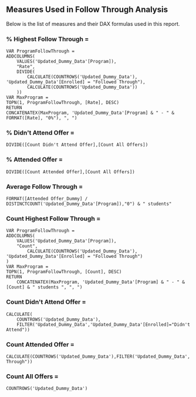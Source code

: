## Measures Used in Follow Through Analysis
Below is the list of measures and their DAX formulas used in this report. 

### % Highest Follow Through = 
    VAR ProgramFollowThrough = 
    ADDCOLUMNS(
        VALUES('Updated_Dummy_Data'[Program]),
        "Rate", 
        DIVIDE(
            CALCULATE(COUNTROWS('Updated_Dummy_Data'), 'Updated_Dummy_Data'[Enrolled] = "Followed Through"), 
            CALCULATE(COUNTROWS('Updated_Dummy_Data'))
        ))
    VAR MaxProgram = 
    TOPN(1, ProgramFollowThrough, [Rate], DESC)
    RETURN 
    CONCATENATEX(MaxProgram, 'Updated_Dummy_Data'[Program] & " - " & FORMAT([Rate], "0%"), ", ")

### % Didn't Attend Offer = 
    DIVIDE([Count Didn't Attend Offer],[Count All Offers])

### % Attended Offer = 
    DIVIDE([Count Attended Offer],[Count All Offers])
    
### Average Follow Through = 
    FORMAT([Attended Offer_Dummy] / DISTINCTCOUNT('Updated_Dummy_Data'[Program]),"0") & " students"

### Count Highest Follow Through = 
    VAR ProgramFollowThrough = 
    ADDCOLUMNS(
        VALUES('Updated_Dummy_Data'[Program]),
        "Count", 
            CALCULATE(COUNTROWS('Updated_Dummy_Data'), 'Updated_Dummy_Data'[Enrolled] = "Followed Through")
    )
    VAR MaxProgram = 
    TOPN(1, ProgramFollowThrough, [Count], DESC)
    RETURN 
        CONCATENATEX(MaxProgram, 'Updated_Dummy_Data'[Program] & " - " & [Count] & " students ", ", ")

### Count Didn't Attend Offer = 
    CALCULATE(
        COUNTROWS('Updated_Dummy_Data'),
        FILTER('Updated_Dummy_Data','Updated_Dummy_Data'[Enrolled]="Didn't Attend"))
        
### Count Attended Offer  = 
    CALCULATE(COUNTROWS('Updated_Dummy_Data'),FILTER('Updated_Dummy_Data','Updated_Dummy_Data'[Enrolled]="Followed Through"))

### Count All Offers = 
    COUNTROWS('Updated_Dummy_Data')

